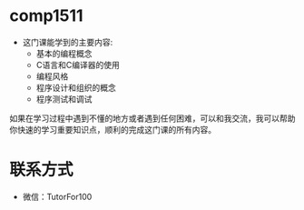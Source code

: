 # comp1511
- 这门课能学到的主要内容:
    - 基本的编程概念
    - C语言和C编译器的使用
    - 编程风格
    - 程序设计和组织的概念
    - 程序测试和调试


如果在学习过程中遇到不懂的地方或者遇到任何困难，可以和我交流，我可以帮助你快速的学习重要知识点，顺利的完成这门课的所有内容。

# 联系方式

- 微信：TutorFor100
